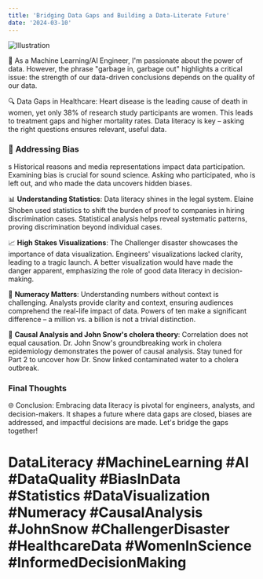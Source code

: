 ```yaml
---
title: 'Bridging Data Gaps and Building a Data-Literate Future'
date: '2024-03-10'
---
```


![Illustration](/assets/images/ai-data-gaps.png)

🤖 As a Machine Learning/AI Engineer, I'm passionate about the power of data. However, the phrase "garbage in, garbage out" highlights a critical issue: the strength of our data-driven conclusions depends on the quality of our data.

🔍 Data Gaps in Healthcare: Heart disease is the leading cause of death in women, yet only 38% of research study participants are women. This leads to treatment gaps and higher mortality rates. Data literacy is key – asking the right questions ensures relevant, useful data.

### 🚫  **Addressing Bias**

s
Historical reasons and media representations impact data participation. Examining bias is crucial for sound science. Asking who participated, who is left out, and who made the data uncovers hidden biases.

📊 **Understanding Statistics**: Data literacy shines in the legal system. Elaine Shoben used statistics to shift the burden of proof to companies in hiring discrimination cases. Statistical analysis helps reveal systematic patterns, proving discrimination beyond individual cases.

📈 **High Stakes Visualizations**: The Challenger disaster showcases the importance of data visualization. Engineers' visualizations lacked clarity, leading to a tragic launch. A better visualization would have made the danger apparent, emphasizing the role of good data literacy in decision-making.

🔢 **Numeracy Matters**: Understanding numbers without context is challenging. Analysts provide clarity and context, ensuring audiences comprehend the real-life impact of data. Powers of ten make a significant difference – a million vs. a billion is not a trivial distinction.

🔗 **Causal Analysis and John Snow's cholera theory**: Correlation does not equal causation. Dr. John Snow's groundbreaking work in cholera epidemiology demonstrates the power of causal analysis. Stay tuned for Part 2 to uncover how Dr. Snow linked contaminated water to a cholera outbreak.

### Final Thoughts

🌐 Conclusion: Embracing data literacy is pivotal for engineers, analysts, and decision-makers. It shapes a future where data gaps are closed, biases are addressed, and impactful decisions are made. Let's bridge the gaps together!

# DataLiteracy #MachineLearning #AI #DataQuality #BiasInData #Statistics #DataVisualization #Numeracy #CausalAnalysis #JohnSnow #ChallengerDisaster #HealthcareData #WomenInScience #InformedDecisionMaking

